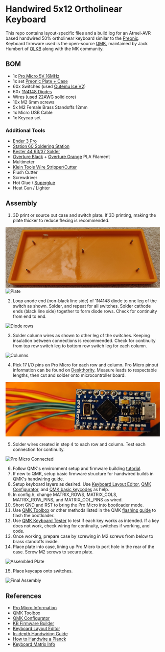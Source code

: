 # Handwired 5x12 Ortholinear Keyboard

This repo contains layout-specific files and a build log for an Atmel-AVR based handwired 50% ortholinear keyboard similar to the [Preonic](https://drop.com/buy/preonic-mechanical-keyboard). Keyboard firmware used is the open-source [QMK](https://qmk.fm/), maintained by Jack Humbert of [OLKB](https://olkb.com/) along with the MK community.  

## BOM
* 1x [Pro Micro 5V 16MHz](https://www.amazon.com/KeeYees-ATmega32U4-Development-Microcontroller-Bootloader/dp/B07FXCTVQP)
* 1x set [Preonic Plate + Case](https://github.com/olkb/olkb_parts/tree/master/preonic)
* 60x Switches (used [Outemu Ice V2](https://mehkee.com/collections/switches-and-parts/products/outemu-v2-ice-switches?variant=31136134234177))
* 60x [1N4148 Diodes](https://www.mouser.com/ProductDetail/ON-Semiconductor-Fairchild/1N4148?qs=i4Fj9T%2FoRm8RMUhj5DeFQg%3D%3D)
* Wires (used 22AWG solid core)
* 10x M2 6mm screws
* 5x M2 Female Brass Standoffs 12mm
* 1x Micro USB Cable
* 1x Keycap set

### Additional Tools
* [Ender 3 Pro](https://www.creality3dofficial.com/products/creality-ender-3-pro-3d-printer)
* [Station 60 Soldering Station](https://www.circuitspecialists.com/60_Watt_Soldering_Station.html)
* [Kester 44 63/37 Solder](https://www.amazon.com/gp/product/B0149K4JTY/)
* [Overture Black](https://www.amazon.com/dp/B07PGY2JP1/) + [Overture Orange](https://www.amazon.com/OVERTURE-Filament-Consumables-Dimensional-Accuracy/dp/B07VJYL11F/) PLA Filament
* Multimeter
* [Klein Tools Wire Stripper/Cutter](https://www.amazon.com/dp/B00080DPNQ/)
* Flush Cutter
* Screwdriver
* Hot Glue / [Superglue](https://www.amazon.com/Gorilla-Super-Glue-Gram-Clear/dp/B00OAAUAX8)
* Heat Gun / Lighter

## Assembly
1. 3D print or source out case and switch plate. If 3D printing, making the plate thicker to reduce flexing is recommended.

![Case](/images/case.jpg) ![Plate](/images/plate.jpg)  

2. Loop anode end (non-black line side) of 1N4148 diode to one leg of the switch as shown. Solder, and repeat for all switches. Solder cathode ends (black line side) together to form diode rows. Check for continuity from end to end.

![Diode rows](/images/dioderows.jpg)  

3. Solder column wires as shown to other leg of the switches. Keeping insulation between connections is recommended. Check for continuity from top row switch leg to bottom row switch leg for each column.

![Columns](/images/cols.jpg)  

4. Pick 17 I/O pins on Pro Micro for each row and column. Pro Micro pinout information can be found on [Deskthority](https://deskthority.net/wiki/Arduino_Pro_Micro). Measure leads to respectable lengths, then cut and solder onto microcontroller board.

![Pro Micro](/images/promicro.jpg)  

5. Solder wires created in step 4 to each row and column. Test each connection for continuity.

![Pro Micro Connected](/images/promicro_rowcol.jpg)

6. Follow QMK's environment setup and firmware building [tutorial](https://beta.docs.qmk.fm/tutorial/newbs).
7. If new to QMK, setup basic firmware structure for handwired builds in QMK's [handwiring guide](https://beta.docs.qmk.fm/using-qmk/guides/keyboard-building/hand_wire#getting-some-basic-firmware-set-up).
8. Setup keyboard layers as desired. Use [Keyboard Layout Editor](http://www.keyboard-layout-editor.com/#/), [QMK Configurator](https://config.qmk.fm/#/1upkeyboards/1up60hse/LAYOUT_60_ansi), and [QMK basic keycodes](https://beta.docs.qmk.fm/using-qmk/simple-keycodes/keycodes_basic) as help.
9. In config.h, change MATRIX_ROWS, MATRIX_COLS, MATRIX_ROW_PINS, and MATRIX_COL_PINS as wired.
10. Short GND and RST to bring the Pro Micro into bootloader mode.
11. Use [QMK Toolbox](https://qmk.fm/toolbox/) or other methods listed in the QMK [flashing guide](https://beta.docs.qmk.fm/using-qmk/guides/flashing/flashing) to flash the bootloader.
12. Use [QMK Keyboard Tester](https://config.qmk.fm/#/test) to test if each key works as intended. If a key does not work, check wiring for continuity, switches if working, and code.
13. Once working, prepare case by screwing in M2 screws from below to brass standoffs inside.
14. Place plate into case, lining up Pro Micro to port hole in the rear of the case. Screw M2 screws to secure plate.

![Assembled Plate](/images/assembleplate.jpg)  

15. Place keycaps onto switches.

![Final Assembly](/images/finalassembly.jpg)  

## References
* [Pro Micro Information](https://deskthority.net/wiki/Arduino_Pro_Micro)  
* [QMK Toolbox](https://qmk.fm/toolbox/)  
* [QMK Configurator](https://config.qmk.fm/#/1upkeyboards/1up60hse/LAYOUT_60_ansi)  
* [KB Firmware Builder](https://kbfirmware.com/)  
* [Keyboard Layout Editor](http://www.keyboard-layout-editor.com/#/)  
* [In-depth Handwiring Guide](https://imgur.com/a/qcgdF)  
* [How to Handwire a Planck](https://blog.roastpotatoes.co/guide/2015/11/04/how-to-handwire-a-planck/)  
* [Keyboard Matrix Info](https://beta.docs.qmk.fm/developing-qmk/for-a-deeper-understanding/how_a_matrix_works)  
